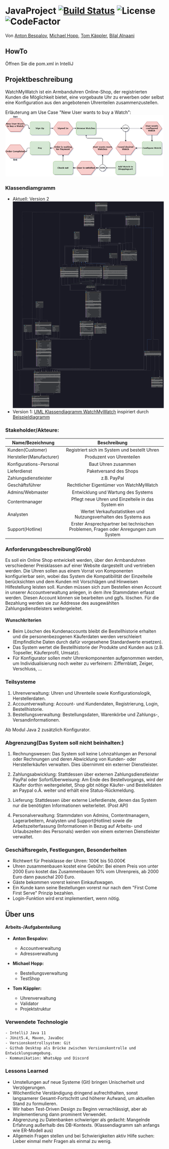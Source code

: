 # JavaProject [![Build Status](https://github.com/fh-erfurt/WatchMyWatch/workflows/WatchMyWatch/badge.svg)](https://github.com/fh-erfurt/WatchMyWatch/actions) ![License](http://img.shields.io/:license-mit-blue.svg) ![CodeFactor](https://img.shields.io/badge/JAVA-11.0.4-orange)
Von [Anton Bespalov](https://github.com/kanton1998), [Michael Hopp](https://github.com/Maffotter), [Tom Käppler](https://github.com/TKSpectro), [Bilal Alnaani](https://github.com/bilal0710)

## HowTo
Öffnen Sie die pom.xml in IntelliJ

## Projektbeschreibung
WatchMyWatch ist ein Armbanduhren Online-Shop, der registrierten Kunden die Möglichkeit bietet, eine vorgebaute Uhr zu erwerben oder selbst eine Konfiguration aus den angebotenen Uhrenteilen zusammenzustellen.

Erläuterung am Use Case "New User wants to buy a Watch": ![EPK](EPK_WatchMyWatch.png?raw=true)
### Klassendiamgramm
- Aktuell: Version 2 ![UML](UML.png?raw=true)
- Version 1: [UML Klassendiagramm WatchMyWatch](https://www.lucidchart.com/invitations/accept/8876c528-b94f-460d-b4bf-f28249aa68e6) inspiriert durch [Beispieldiagramm](https://www.uml-diagrams.org/examples/online-shopping-domain-uml-diagram-example.html "Vorlage")

### Stakeholder/Akteure:
| Name/Bezeichnung              | Beschreibung  |
| -------------                 |:-------------:        |
| Kunden(Customer)              | Registriert sich im System und bestellt Uhren |
| Hersteller(Manufacturer)                    | Produzent von Uhrenteilen |
| Konfigurations-Personal       | Baut Uhren zusammen  |
| Lieferdienst                  | Paketversand des Shops |
| Zahlungsdienstleister         | z.B. PayPal |
| Geschäftsführer               | Rechtlicher Eigentümer von WatchMyWatch |
| Admins/Webmaster              | Entwicklung und Wartung des Systems |
| Contentmanager                | Pflegt neue Uhren und Einzelteile in das System ein |
| Analysten                     | Wertet Verkaufsstatistiken und Nutzungsverhalten des Systems aus |
| Support(Hotline)              | Erster Ansprechpartner bei technischen Problemen, Fragen oder Anregungen zum System  |

### Anforderungsbeschreibung(Grob)
Es soll ein Online Shop entwickelt werden, über den Armbanduhren verschiedener Preisklassen auf einer Website dargestellt und vertrieben werden. Die Uhren sollen aus einem Vorrat von Komponenten konfigurierbar sein, wobei das System die Kompatibilität der Einzelteile berücksichten und dem Kunden mit Vorschlägen und Hinweisen Hilfestellung leisten soll.
Kunden müssen sich zum Bestellen einen Account in unserer Accountverwaltung anlegen, in dem ihre Stammdaten erfasst werden. Diesen Account können sie bearbeiten und ggfs. löschen. Für die Bezahlung werden sie zur Addresse des ausgewählten Zahlungsdienstleisters weitergeleitet.

#### Wunschkriterien
- Beim Löschen des Kundenaccounts bleibt die Bestellhistorie erhalten und die 
personenbezogenen Käuferdaten werden verschleiert (Empfindliche Daten durch dafür vorgesehene Standardwerte 
ersetzen).
- Das System wertet die Bestellhistorie der Produkte und Kunden aus (z.B. Topseller, Käuferprofil, Umsatz).
- Für Konfigurator sollen mehr Uhrenkomponenten aufgenommen werden, um Individualisierung noch weiter zu verfeinern: Ziffernblatt, Zeiger, Verschluss, ...

### Teilsysteme
1. Uhrenverwaltung: Uhren und Uhrenteile sowie Konfigurationslogik, Herstellerdaten.
2. Accountverwaltung: Account- und Kundendaten, Registrierung, Login, Bestellhistorie.
3. Bestellungsverwaltung: Bestellungsdaten, Warenkörbe und Zahlungs-, Versandinformationen.

Ab Modul Java 2 zusätzlich Konfigurator.

### Abgrenzung(Das System soll nicht beinhalten:)
1. Rechnungswesen: Das System soll keine Lohnzahlungen an Personal oder Rechnungen und deren Abwicklung von Kunden- oder
Herstellerkäufen verwalten. Dies übernimmt ein externer Dienstleister.

2. Zahlungsabwicklung: Stattdessen über externen Zahlungsdienstleister PayPal oder SofortÜberweisung: Am Ende des Bestellvorgangs, wird der Käufer dorthin weitergeleitet, Shop gibt nötige Käufer- und Bestelldaten an 
Paypal o.Ä. weiter und erhält eine Status-Rückmeldung.

3. Lieferung: Stattdessen über externe Lieferdienste, denen das System nur die benötigten Informationen
weiterleitet. (Post API)

4. Personalverwaltung: Stammdaten von Admins, Contentmanagern, Lagerarbeitern, Analysten und Support(Hotline) sowie die Arbeitszeiterfassung (Informationen in Bezug auf Arbeits- und Urlaubszeiten des Personals) werden von einem externen Dienstleister verwaltet.

### Geschäftsregeln, Festlegungen, Besonderheiten
- Richtwert für Preisklasse der Uhren: 100€ bis 50.000€
- Uhren zusammenbauen kostet eine Gebühr: Bei einem Preis von unter 2000 Euro kostet das Zusammenbauen 10% vom Uhrenpreis, ab 2000 Euro dann pauschal 200 Euro.
- Gäste bekommen vorerst keinen Einkaufswagen.
- Ein Kunde kann seine Bestellungen vorerst nur nach dem "First Come First Serve" Prinzip bezahlen.
- Login-Funktion wird erst implementiert, wenn nötig.

## Über uns
#### Arbeits-/Aufgabenteilung
- **Anton Bespalov:**
  - Accountverwaltung
  - Adressverwaltung

- **Michael Hopp:**
  - Bestellungsverwaltung
  - TestShop
  
- **Tom Käppler:**
  - Uhrenverwaltung
  - Validator
  - Projektstruktur
  
### Verwendete Technologie
    - IntelliJ Java 11
    - JUnit5.4, Maven, JavaDoc
    - Versionskontrollsystem: Git
    - Github Desktop als Brücke zwischen Versionskontrolle und Entwicklungsumgebung.
    - Kommunikation: WhatsApp und Discord

### Lessons Learned
- Umstellungen auf neue Systeme (Git) bringen Unischerheit und Verzögerungen.
- Wöchentliche Verständigung dringend aufrechthalten, sonst langsamerer Gesamt-Fortschritt und höherer Aufwand, um aktuellen Stand zu formulieren.
- Wir haben Test-Driven Design zu Beginn vernachlässigt, aber ab Implementierung dann prominent Verwendet.
- Abgrenzung zu Datenbanken schwieriger als gedacht: Mangelnde Erfahrung außerhalb des DB-Kontexts. (Klassendiagramm sah anfangs wie ER-Modell aus)
- Allgemein Fragen stellen und bei Schwierigkeiten aktiv Hilfe suchen: Lieber einmal mehr Fragen als einmal zu wenig.

